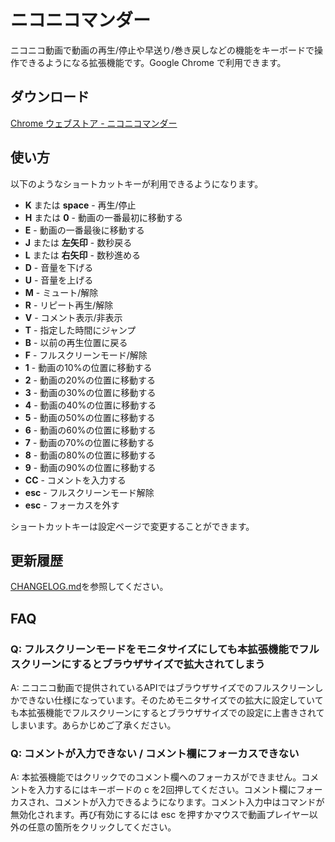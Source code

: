 # ニコニコマンダー
ニコニコ動画で動画の再生/停止や早送り/巻き戻しなどの機能をキーボードで操作できるようになる拡張機能です。Google Chrome で利用できます。

## ダウンロード
[Chrome ウェブストア - ニコニコマンダー](https://chrome.google.com/webstore/detail/%E3%83%8B%E3%82%B3%E3%83%8B%E3%82%B3%E3%83%9E%E3%83%B3%E3%83%80%E3%83%BC/baiinihbicmkmkhblpboabkckgheaahm?utm_source=chrome-ntp-icon)

## 使い方
以下のようなショートカットキーが利用できるようになります。

* **K** または **space** - 再生/停止
* **H** または **0** - 動画の一番最初に移動する
* **E** - 動画の一番最後に移動する
* **J** または **左矢印** - 数秒戻る
* **L** または **右矢印** - 数秒進める
* **D** - 音量を下げる
* **U** - 音量を上げる
* **M** - ミュート/解除
* **R** - リピート再生/解除
* **V** - コメント表示/非表示
* **T** - 指定した時間にジャンプ
* **B** - 以前の再生位置に戻る
* **F** - フルスクリーンモード/解除
* **1** - 動画の10%の位置に移動する
* **2** - 動画の20%の位置に移動する
* **3** - 動画の30%の位置に移動する
* **4** - 動画の40%の位置に移動する
* **5** - 動画の50%の位置に移動する
* **6** - 動画の60%の位置に移動する
* **7** - 動画の70%の位置に移動する
* **8** - 動画の80%の位置に移動する
* **9** - 動画の90%の位置に移動する
* **CC** - コメントを入力する
* **esc** - フルスクリーンモード解除
* **esc** - フォーカスを外す

ショートカットキーは設定ページで変更することができます。

## 更新履歴
[CHANGELOG.md](https://github.com/noraworld/niconicommander/blob/master/CHANGELOG.md)を参照してください。

## FAQ
### Q: フルスクリーンモードをモニタサイズにしても本拡張機能でフルスクリーンにするとブラウザサイズで拡大されてしまう
A: ニコニコ動画で提供されているAPIではブラウザサイズでのフルスクリーンしかできない仕様になっています。そのためモニタサイズでの拡大に設定していても本拡張機能でフルスクリーンにするとブラウザサイズでの設定に上書きされてしまいます。あらかじめご了承ください。

### Q: コメントが入力できない / コメント欄にフォーカスできない
A: 本拡張機能ではクリックでのコメント欄へのフォーカスができません。コメントを入力するにはキーボードの c を2回押してください。コメント欄にフォーカスされ、コメントが入力できるようになります。コメント入力中はコマンドが無効化されます。再び有効にするには esc を押すかマウスで動画プレイヤー以外の任意の箇所をクリックしてください。
